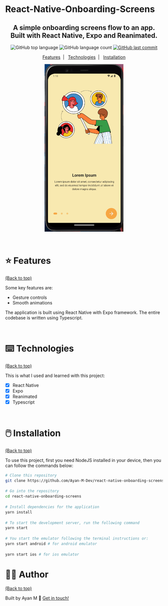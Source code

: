 # React-Native-Onboarding-Screens

<h2 align="center">
  A simple onboarding screens flow to an app. Built with React Native, Expo and Reanimated.
</h2>

<p align="center">
  <img alt="GitHub top language" src="https://img.shields.io/github/languages/top/areasflavio/react-native-onboarding-screens.svg">
  
  <img alt="GitHub language count" src="https://img.shields.io/github/languages/count/areasflavio/react-native-onboarding-screens.svg">
  
  <a href="https://github.com/areasflavio/react-native-onboarding-screens/commits/master">
    <img alt="GitHub last commit" src="https://img.shields.io/github/last-commit/areasflavio/react-native-onboarding-screens.svg">
  </a>
</p>

<p align="center">
  <a href="#star-features">Features</a>&nbsp;&nbsp;|&nbsp;&nbsp;
  <a href="#keyboard-technologies">Technologies</a>&nbsp;&nbsp;|&nbsp;&nbsp;
  <a href="#computer_mouse-installation">Installation</a>
</p>

<p align="center">
  <img alt="demo" src=".github/demo.gif" width="50%">
</p>

<br/>

# :star: Features

[(Back to top)](#React-Native-Onboarding-Screens)

Some key features are:

- Gesture controls
- Smooth animations

The application is built using React Native with Expo framework.
The entire codebase is written using Typescript.

<br/>

# :keyboard: Technologies

[(Back to top)](#React-Native-Onboarding-Screens)

This is what I used and learned with this project:

- [x] React Native
- [x] Expo
- [x] Reanimated
- [x] Typescript

<br/>

# :computer_mouse: Installation

[(Back to top)](#React-Native-Onboarding-Screens)

To use this project, first you need NodeJS installed in your device,
then you can follow the commands below:

```bash
# Clone this repository
git clone https://github.com/Ayan-M-Dev/react-native-onboarding-screens.git

# Go into the repository
cd react-native-onboarding-screens

# Install dependencies for the application
yarn install

# To start the development server, run the following command
yarn start

# You start the emulator following the terminal instructions or:
yarn start android # for android emulator

yarn start ios # for ios emulator
```

# :man_technologist: Author

[(Back to top)](#React-Native-Onboarding-Screens)

Built by Ayan M 👋 [Get in touch!](https://www.linkedin.com/in/areasflavio/)
